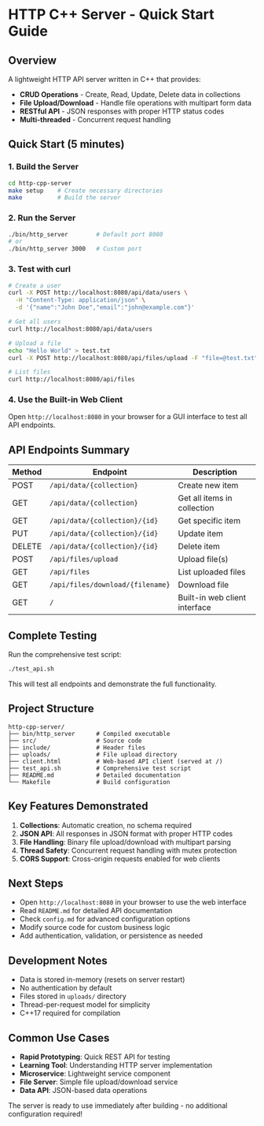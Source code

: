 # HTTP C++ Server - Quick Start Guide

## Overview

A lightweight HTTP API server written in C++ that provides:
- **CRUD Operations** - Create, Read, Update, Delete data in collections
- **File Upload/Download** - Handle file operations with multipart form data
- **RESTful API** - JSON responses with proper HTTP status codes
- **Multi-threaded** - Concurrent request handling

## Quick Start (5 minutes)

### 1. Build the Server
```bash
cd http-cpp-server
make setup    # Create necessary directories
make          # Build the server
```

### 2. Run the Server
```bash
./bin/http_server        # Default port 8080
# or
./bin/http_server 3000   # Custom port
```

### 3. Test with curl
```bash
# Create a user
curl -X POST http://localhost:8080/api/data/users \
  -H "Content-Type: application/json" \
  -d '{"name":"John Doe","email":"john@example.com"}'

# Get all users
curl http://localhost:8080/api/data/users

# Upload a file
echo "Hello World" > test.txt
curl -X POST http://localhost:8080/api/files/upload -F "file=@test.txt"

# List files
curl http://localhost:8080/api/files
```

### 4. Use the Built-in Web Client
Open `http://localhost:8080` in your browser for a GUI interface to test all API endpoints.

## API Endpoints Summary

| Method | Endpoint | Description |
|--------|----------|-------------|
| POST | `/api/data/{collection}` | Create new item |
| GET | `/api/data/{collection}` | Get all items in collection |
| GET | `/api/data/{collection}/{id}` | Get specific item |
| PUT | `/api/data/{collection}/{id}` | Update item |
| DELETE | `/api/data/{collection}/{id}` | Delete item |
| POST | `/api/files/upload` | Upload file(s) |
| GET | `/api/files` | List uploaded files |
| GET | `/api/files/download/{filename}` | Download file |
| GET | `/` | Built-in web client interface |

## Complete Testing

Run the comprehensive test script:
```bash
./test_api.sh
```

This will test all endpoints and demonstrate the full functionality.

## Project Structure

```
http-cpp-server/
├── bin/http_server      # Compiled executable
├── src/                 # Source code
├── include/             # Header files
├── uploads/             # File upload directory
├── client.html          # Web-based API client (served at /)
├── test_api.sh          # Comprehensive test script
├── README.md            # Detailed documentation
└── Makefile             # Build configuration
```

## Key Features Demonstrated

1. **Collections**: Automatic creation, no schema required
2. **JSON API**: All responses in JSON format with proper HTTP codes
3. **File Handling**: Binary file upload/download with multipart parsing
4. **Thread Safety**: Concurrent request handling with mutex protection
5. **CORS Support**: Cross-origin requests enabled for web clients

## Next Steps

- Open `http://localhost:8080` in your browser to use the web interface
- Read `README.md` for detailed API documentation
- Check `config.md` for advanced configuration options
- Modify source code for custom business logic
- Add authentication, validation, or persistence as needed

## Development Notes

- Data is stored in-memory (resets on server restart)
- No authentication by default
- Files stored in `uploads/` directory
- Thread-per-request model for simplicity
- C++17 required for compilation

## Common Use Cases

- **Rapid Prototyping**: Quick REST API for testing
- **Learning Tool**: Understanding HTTP server implementation
- **Microservice**: Lightweight service component
- **File Server**: Simple file upload/download service
- **Data API**: JSON-based data operations

The server is ready to use immediately after building - no additional configuration required!